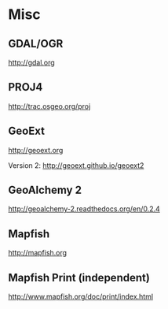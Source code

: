 Misc
=============

GDAL/OGR
-------------
http://gdal.org

PROJ4
-------------
http://trac.osgeo.org/proj

GeoExt
-------------
http://geoext.org

Version 2: http://geoext.github.io/geoext2

GeoAlchemy 2
-------------
http://geoalchemy-2.readthedocs.org/en/0.2.4

Mapfish
-------------
http://mapfish.org

Mapfish Print (independent)
-------------
http://www.mapfish.org/doc/print/index.html



